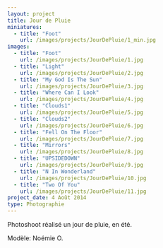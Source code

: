 ```yaml
---
layout: project
title: Jour de Pluie
miniatures:
  - title: "Foot"
    url: /images/projects/JourDePluie/1_min.jpg
images:
  - title: "Foot"
    url: /images/projects/JourDePluie/1.jpg
  - title: "Light"
    url: /images/projects/JourDePluie/2.jpg
  - title: "My God Is The Sun"
    url: /images/projects/JourDePluie/3.jpg
  - title: "Where Can I Look"
    url: /images/projects/JourDePluie/4.jpg
  - title: "Clouds1"
    url: /images/projects/JourDePluie/5.jpg
  - title: "Clouds2"
    url: /images/projects/JourDePluie/6.jpg
  - title: "Fell On The Floor"
    url: /images/projects/JourDePluie/7.jpg
  - title: "Mirrors"
    url: /images/projects/JourDePluie/8.jpg
  - title: "UPSIDEDOWN"
    url: /images/projects/JourDePluie/9.jpg
  - title: "N In Wonderland"
    url: /images/projects/JourDePluie/10.jpg
  - title: "Two Of You"
    url: /images/projects/JourDePluie/11.jpg
project_date: 4 Août 2014
type: Photographie
---
```

Photoshoot réalisé un jour de pluie, en été.

Modèle: Noémie O.

